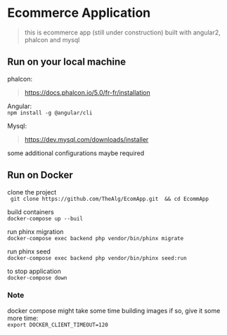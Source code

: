# Ecommerce Application
> this is ecommerce app (still under construction) built with angular2, phalcon and mysql

## Run on your local machine
phalcon: <br />
 > https://docs.phalcon.io/5.0/fr-fr/installation <br />

Angular:<br />
``` npm install -g @angular/cli ``` <br />

Mysql:<br />
> https://dev.mysql.com/downloads/installer <br />

some additional configurations maybe required <br />

## Run on Docker
clone the project <br />
``` git clone https://github.com/TheAlg/EcomApp.git  && cd EcommApp```<br />

build containers<br />
 ```docker-compose up --buil```<br />

run phinx migration<br />
``` docker-compose exec backend php vendor/bin/phinx migrate ```<br />

run phinx seed<br />
``` docker-compose exec backend php vendor/bin/phinx seed:run ``` <br />

to stop application<br />
``` docker-compose down ``` <br />

### Note
docker compose might take some time building images
if so, give it some more time: <br />
``` export DOCKER_CLIENT_TIMEOUT=120 ```
